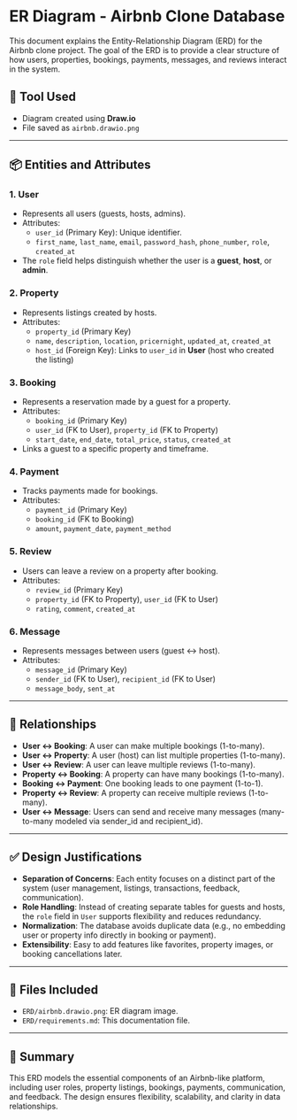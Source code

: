 # ER Diagram - Airbnb Clone Database

This document explains the Entity-Relationship Diagram (ERD) for the Airbnb clone project. The goal of the ERD is to provide a clear structure of how users, properties, bookings, payments, messages, and reviews interact in the system.

## 🔧 Tool Used

- Diagram created using **Draw.io**
- File saved as `airbnb.drawio.png`

---

## 📦 Entities and Attributes

### 1. **User**
- Represents all users (guests, hosts, admins).
- Attributes:
  - `user_id` (Primary Key): Unique identifier.
  - `first_name`, `last_name`, `email`, `password_hash`, `phone_number`, `role`, `created_at`
- The `role` field helps distinguish whether the user is a **guest**, **host**, or **admin**.

### 2. **Property**
- Represents listings created by hosts.
- Attributes:
  - `property_id` (Primary Key)
  - `name`, `description`, `location`, `pricernight`, `updated_at`, `created_at`
  - `host_id` (Foreign Key): Links to `user_id` in **User** (host who created the listing)

### 3. **Booking**
- Represents a reservation made by a guest for a property.
- Attributes:
  - `booking_id` (Primary Key)
  - `user_id` (FK to User), `property_id` (FK to Property)
  - `start_date`, `end_date`, `total_price`, `status`, `created_at`
- Links a guest to a specific property and timeframe.

### 4. **Payment**
- Tracks payments made for bookings.
- Attributes:
  - `payment_id` (Primary Key)
  - `booking_id` (FK to Booking)
  - `amount`, `payment_date`, `payment_method`

### 5. **Review**
- Users can leave a review on a property after booking.
- Attributes:
  - `review_id` (Primary Key)
  - `property_id` (FK to Property), `user_id` (FK to User)
  - `rating`, `comment`, `created_at`

### 6. **Message**
- Represents messages between users (guest ↔ host).
- Attributes:
  - `message_id` (Primary Key)
  - `sender_id` (FK to User), `recipient_id` (FK to User)
  - `message_body`, `sent_at`

---

## 🔗 Relationships

- **User ↔ Booking**: A user can make multiple bookings (1-to-many).
- **User ↔ Property**: A user (host) can list multiple properties (1-to-many).
- **User ↔ Review**: A user can leave multiple reviews (1-to-many).
- **Property ↔ Booking**: A property can have many bookings (1-to-many).
- **Booking ↔ Payment**: One booking leads to one payment (1-to-1).
- **Property ↔ Review**: A property can receive multiple reviews (1-to-many).
- **User ↔ Message**: Users can send and receive many messages (many-to-many modeled via sender_id and recipient_id).

---

## ✅ Design Justifications

- **Separation of Concerns**: Each entity focuses on a distinct part of the system (user management, listings, transactions, feedback, communication).
- **Role Handling**: Instead of creating separate tables for guests and hosts, the `role` field in `User` supports flexibility and reduces redundancy.
- **Normalization**: The database avoids duplicate data (e.g., no embedding user or property info directly in booking or payment).
- **Extensibility**: Easy to add features like favorites, property images, or booking cancellations later.

---

## 📁 Files Included

- `ERD/airbnb.drawio.png`: ER diagram image.
- `ERD/requirements.md`: This documentation file.

---

## 📌 Summary

This ERD models the essential components of an Airbnb-like platform, including user roles, property listings, bookings, payments, communication, and feedback. The design ensures flexibility, scalability, and clarity in data relationships.

